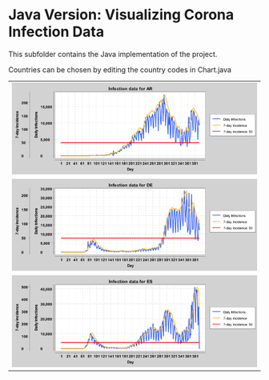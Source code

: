 # Java Version: Visualizing Corona Infection Data

This subfolder contains the Java implementation of the project.

Countries can be chosen by editing the country codes in Chart.java

| |
| --- |
| ![AR Diagram](java_version/output/AR.png) |
| ![DE Diagram](java_version/output/DE.png) |
| ![ES Diagram](java_version/output/ES.png) |
